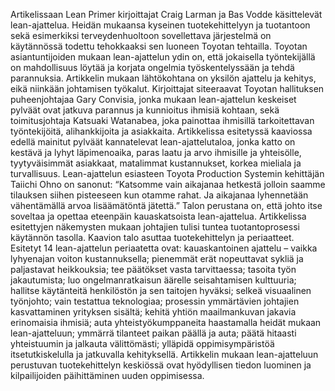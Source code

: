Artikelissaan Lean Primer kirjoittajat Craig Larman ja Bas Vodde käsittelevät lean-ajattelua. Heidän mukaansa kyseinen tuotekehittelyyn ja tuotantoon sekä esimerkiksi terveydenhuoltoon sovellettava järjestelmä on käytännössä todettu tehokkaaksi sen luoneen Toyotan tehtailla. Toyotan asiantuntijoiden mukaan lean-ajattelun ydin on, että jokaisella työntekijällä on mahdollisuus löytää ja korjata ongelmia työskentelyssään ja tehdä parannuksia. Artikkelin mukaan lähtökohtana on yksilön ajattelu ja kehitys, eikä niinkään johtamisen työkalut. Kirjoittajat siteeraavat Toyotan hallituksen puheenjohtajaa Gary Convisia, jonka mukaan lean-ajattelun keskeiset pylväät ovat jatkuva parannus ja kunnioitus ihmisiä kohtaan, sekä toimitusjohtaja Katsuaki Watanabea, joka painottaa ihmisillä tarkoitettavan työntekijöitä, alihankkijoita ja asiakkaita. Artikkelissa esitetyssä kaaviossa edellä mainitut pylväät kannatelevat lean-ajattelutaloa, jonka katto on kestävä ja lyhyt läpimenoaika, paras laatu ja arvo ihmisille ja yhteisölle, tyytyväisimmät asiakkaat, matalimmat kustannukset, korkea mieliala ja turvallisuus. Lean-ajattelun esiasteen Toyota Production Systemin kehittäjän Taiichi Ohno on sanonut: “Katsomme vain aikajanaa hetkestä jolloin saamme tilauksen siihen pisteeseen kun otamme rahat. Ja aikajanaa lyhennetään vähentämällä arvoa lisäämätöntä jätettä.” Talon perustana on, että johto itse soveltaa ja opettaa eteenpäin kauaskatsoista lean-ajattelua. Artikkelissa esitettyjen näkemysten mukaan johtajien tulisi tuntea tuotantoprosessi käytännön tasolla. Kaavion talo asuttaa tuotekehittelyn ja periaatteet. Esitetyt 14 lean-ajattelun periaatetta ovat: kauaskantoinen ajattelu – vaikka lyhyenajan voiton kustannuksella; pienemmät erät nopeuttavat sykliä ja paljastavat heikkouksia; tee päätökset vasta tarvittaessa; tasoita työn jakautumista; luo ongelmanratkaisun äärelle seisahtamisen kulttuuria;  hallitse käytänteitä henkilöstön ja sen taitojen hyväksi; selkeä visuaalinen työnjohto; vain testattua teknologiaa; prosessin ymmärtävien johtajien kasvattaminen yrityksen sisältä; kehitä yhtiön maailmankuvan jakavia erinomaisia ihmisiä; auta yhteistyökumppaneita haastamalla heidät mukaan  lean-ajatteluun; ymmärrä tilanteet paikan päällä ja auta; päätä hitaasti yhteistuumin ja jalkauta välittömästi; ylläpidä oppimisympäristöä itsetutkiskelulla ja jatkuvalla kehityksellä. Artikkelin mukaan lean-ajatteluun perustuvan tuotekehittelyn keskiössä ovat hyödyllisen tiedon luominen ja kilpailijoiden päihittäminen uuden oppimisessa.	
